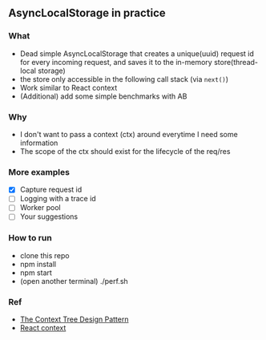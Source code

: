 ## AsyncLocalStorage in practice

### What
- Dead simple AsyncLocalStorage that creates a unique(uuid) request id for every incoming request, and saves it to the in-memory store(thread-local storage)
- the store only accessible in the following call stack (via `next()`)
- Work similar to React context
- (Additional) add some simple benchmarks with AB

### Why
- I don't want to pass a context (ctx) around everytime I need some information
- The scope of the ctx should exist for the lifecycle of the req/res


### More examples
- [x] Capture request id
- [ ] Logging with a trace id
- [ ] Worker pool
- [ ] Your suggestions

### How to run
- clone this repo
- npm install
- npm start
- (open another terminal) ./perf.sh
### Ref
- [The Context Tree Design Pattern](https://www.industrialempathy.com/posts/context-tree-design-pattern/)
- [React context](https://react.dev/learn/passing-data-deeply-with-context)
